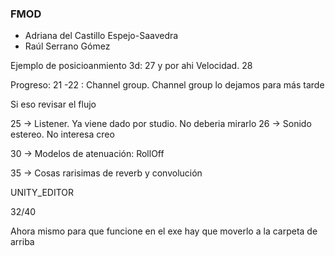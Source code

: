 ### FMOD 

* Adriana del Castillo Espejo-Saavedra
* Raúl Serrano Gómez

Ejemplo de posicioanmiento 3d: 27 y por ahi
Velocidad. 28


Progreso:
21 -22 : Channel group. 
Channel group lo dejamos para más tarde

Si eso revisar el flujo

25 -> Listener. Ya viene dado por studio. No deberia mirarlo
26 -> Sonido estereo. No interesa creo

30 -> Modelos de atenuación: RollOff

35 -> Cosas rarisimas de reverb y convolución

UNITY_EDITOR

32/40

Ahora mismo para que funcione en el exe hay que moverlo a la carpeta de arriba